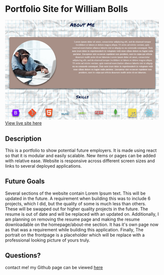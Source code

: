 # Portfolio Site for William Bolls 
![wireframe](/src/assets/readme-image.PNG)
[View live site here](https://palminski.github.io/myriad-conniptions/)

## Description
This is a portfolio to show potential future employers. It is made using react so that it is modular and easily scalable. New items or pages can be added with relative ease. Website is responsive across different screen sizes and links to several deployed applications. 

## Future Goals
Several sections of the website contain Lorem Ipsum text. This will be updated in the future. A requirement when building this was to include 6 projects, which I did, but the quality of some is much less than others. These will be swapped out for higher quality projects in the future. The resume is out of date and will be replaced with an updated on. Additionally, I am planning on removing the resume page and making the resume downloadable on the homepage/about-me section. It has it's own page now as that was a requirement while building this application. Finally, The portrait on the frontpage is a placeholder which will be replace with a professional looking picture of yours truly.

## Questions?
contact me!
my Github page can be viewed [here](https://github.com/palminski)